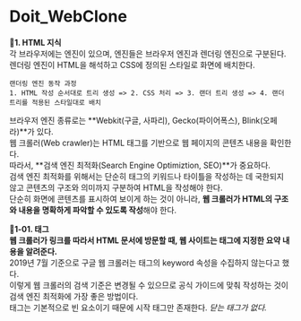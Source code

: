 # Doit_WebClone  

**🔹1. HTML 지식**  
각 브라우저에는 엔진이 있으며, 엔진들은 브라우저 엔진과 렌더링 엔진으로 구분된다.  
렌더링 엔진이 HTML을 해석하고 CSS에 정의된 스타일로 화면에 배치한다.  
```
랜더링 엔진 동작 과정
1. HTML 작성 순서대로 트리 생성 => 2. CSS 처리 => 3. 랜더 트리 생성 => 4. 랜더 트리를 적용된 스타일대로 배치
```
브라우저 엔진 종류로는 **Webkit(구글, 사파리), Gecko(파이어폭스), Blink(오페라)**가 있다.  
웹 크롤러(Web crawler)는 HTML 태그를 기반으로 웹 페이지의 콘텐츠 내용을 확인한다.  
따라서, **검색 엔진 최적화(Search Engine Optimiztion, SEO)**가 중요하다.  
검색 엔진 최적화를 위해서는 단순히 <meta> 태그의 키워드나 타이틀을 작성하는 데 국한되지 않고 콘텐츠의 구조와 의미까지 구분하여 HTML을 작성해야 한다.  
단순히 화면에 콘텐츠를 표시하여 보이게 하는 것이 아니라, **웹 크롤러가 HTML의 구조와 내용을 명확하게 파악할 수 있도록 작성**해야 한다.  
  
**🔹1-01. <meta> 태그**  
**웹 크롤러가 링크를 따라서 HTML 문서에 방문할 때, 웹 사이트는 <meta> 태그에 지정한 요약 내용을 알려준다.**  
2019년 7월 기준으로 구글 웹 크롤러는 <meta> 태그의 keyword 속성을 수집하지 않는다고 했다.  
이렇게 웹 크롤러의 검색 기준은 변경될 수 있으므로 공식 가이드에 맞춰 작성하는 것이 검색 엔진 최적화에 가장 좋은 방법이다.  
<meta> 태그는 기본적으로 빈 요소이기 때문에 시작 태그만 존재한다. *닫는 태그가 없다.*  